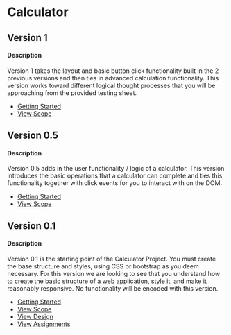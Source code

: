 # Calculator

## Version 1
#### Description
Version 1 takes the layout and basic button click functionality built in the 2 previous versions and then ties in advanced calculation functionality. This version works toward different logical thought processes that you will be approaching from the provided testing sheet.

- <a href="https://github.com/Learning-Fuze/calculator/tree/v1#getting-started">Getting Started</a>
- <a href="https://github.com/Learning-Fuze/calculator/tree/v1#scope">View Scope</a>

## Version 0.5
#### Description
Version 0.5 adds in the user functionality / logic of a calculator. This version introduces the basic operations that a calculator
can complete and ties this functionality together with click events for you to interact with on the DOM.

- <a href="https://github.com/Learning-Fuze/calculator/tree/v0.5#getting-started">Getting Started</a>
- <a href="https://github.com/Learning-Fuze/calculator/tree/v0.5#scope">View Scope</a>

## Version 0.1
#### Description
Version 0.1 is the starting point of the Calculator Project. You must create the base structure and styles, using CSS or bootstrap as you deem necessary. For this version we are looking to see that you
understand how to create the basic structure of a web application, style it, and make it reasonably responsive.  No functionality will be encoded with this version.

- <a href="https://github.com/Learning-Fuze/calculator/tree/v0.1#getting-started">Getting Started</a>
- <a href="https://github.com/Learning-Fuze/calculator/tree/v0.1#scope">View Scope</a>
- <a href="https://github.com/Learning-Fuze/calculator/tree/v0.1#design">View Design</a>
- <a href="https://github.com/Learning-Fuze/calculator/tree/v0.1#assignments---aka-criteria-for-success-on-this-version-of-the-project">View Assignments</a>